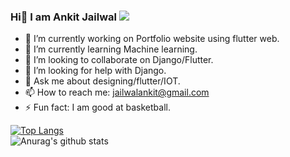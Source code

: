 ### Hi👋 I am Ankit Jailwal  ![](https://komarev.com/ghpvc/?username=Ankit-jailwal&style=plastic)


- 🔭 I’m currently working on Portfolio website using flutter web.
- 🌱 I’m currently learning Machine learning.
- 👯 I’m looking to collaborate on Django/Flutter.
- 🤔 I’m looking for help with Django.
- 💬 Ask me about designing/flutter/IOT.
- 📫 How to reach me: jailwalankit@gmail.com
- ⚡ Fun fact: I am good at basketball.

[![Top Langs](https://github-readme-stats.vercel.app/api/top-langs/?username=Ankit-jailwal&layout=compact)](https://github.com/anuraghazra/github-readme-stats)<br />
![Anurag's github stats](https://github-readme-stats.vercel.app/api?username=Ankit-jailwal&show_icons=true)

